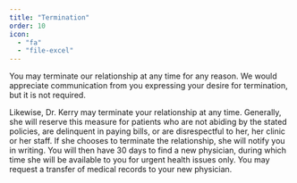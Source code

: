 ```yaml
---
title: "Termination"
order: 10
icon: 
  - "fa"
  - "file-excel"
---
```

You may terminate our relationship at any time for any reason. We would appreciate communication from you expressing your desire for termination, but it is not required.

Likewise, Dr. Kerry may terminate your relationship at any time. Generally, she will reserve this measure for patients who are not abiding by the stated policies, are delinquent in paying bills, or are disrespectful to her, her clinic or her staff. If she chooses to terminate the relationship, she will notify you in writing. You will then have 30 days to find a new physician, during which time she will be available to you for urgent health issues only. You may request a transfer of medical records to your new physician.